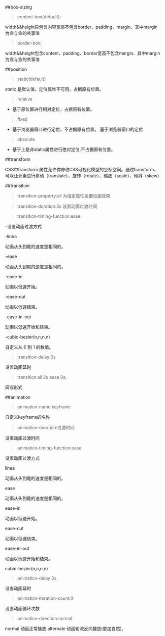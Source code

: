 ##box-sizing
> content-box(default);

width&&height只包含内容宽高不包含border、padding、margin、其中margin为盒与盒的共享值

> border-box;

width&&height包含content、padding、border宽高不包含margin、其中margin为盒与盒的共享值

##position
>static(default)

static 是默认值，定位属性不可用，占据原有位置。

>relative

- 基于原位置进行相对定位，占据原有位置。

>fixed

- 基于浏览器窗口进行定位，不占据原有位置。
基于浏览器窗口的定位

>absolute

- 基于上是非static属性进行绝对定位,不占据原有位置。

##transform 

CSS中transform 属性允许你修改CSS可视化模型的坐标空间。通过transform，可以让元素进行移动（translate）、旋转（rotate）、缩放（scale）、倾斜（skew）

##transition

>transition-property:all
为指定属性设置动画效果

>transition-duration:2s
设置动画过渡时间

>transition-timing-function:ease

-设置动画过渡方式

-linea
 
 动画从头到尾的速度是相同的。

-ease
	
  动画从头到尾的速度是相同的。

-ease-in
  
  动画以低速开始。

-ease-out
  
  动画以低速结束。

-ease-in-out
  
  动画以低速开始和结束。

-cubic-bezier(n,n,n,n)

  自定义从 0 到 1 的数值。
  
>transition-delay:0s
  
  设置动画延时

>transition:all 2s ease 0s;

  简写形式

##animation

>animation-name:keyframe

  自定义keyframe的名称

>animation-duration:过渡时间
  
  设置动画过渡时间

>animation-timing-function:ease

  设置动画过渡方式

linea

  动画从头到尾的速度是相同的。

ease
	
   动画从头到尾的速度是相同的。

ease-in
  
  动画以低速开始。

ease-out

  动画以低速结束。

ease-in-out
  
   动画以低速开始和结束。

cubic-bezier(n,n,n,n)

>animation-delay:0s

  设置动画延时

>animation-iteration-count:0

  设置动画循环次数

>animation-direction:normal

normal
  动画正常播放
alternate
  动画轮流反向播放(更加自然)。
